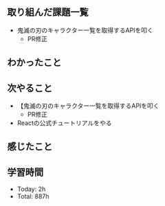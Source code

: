 ## 取り組んだ課題一覧
- 鬼滅の刃のキャラクター一覧を取得するAPIを叩く
    - PR修正
## わかったこと
## 次やること
- 【鬼滅の刃のキャラクター一覧を取得するAPIを叩く
    - PR修正
- Reactの公式チュートリアルをやる
## 感じたこと
## 学習時間
- Today: 2h
- Total: 887h